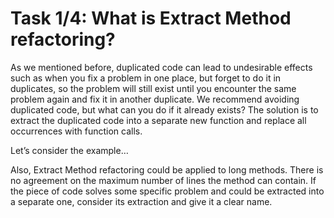# Task 1/4: What is Extract Method refactoring?

As we mentioned before, duplicated code can lead to undesirable effects such as when you fix a problem in one place, 
but forget to do it in duplicates, so the problem will still exist until you encounter the same problem again and 
fix it in another duplicate.
We recommend avoiding duplicated code, but what can you do if it already exists? 
The solution is to extract the duplicated code into a separate new function and replace all occurrences with function calls.

Let’s consider the example…

Also, Extract Method refactoring could be applied to long methods. 
There is no agreement on the maximum number of lines the method can contain. 
If the piece of code solves some specific problem and could be extracted into a separate one, 
consider its extraction and give it a clear name.
